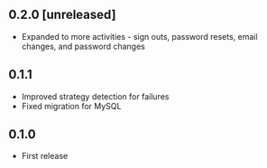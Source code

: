 ## 0.2.0 [unreleased]

- Expanded to more activities - sign outs, password resets, email changes, and password changes

## 0.1.1

- Improved strategy detection for failures
- Fixed migration for MySQL

## 0.1.0

- First release
